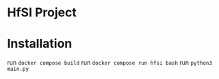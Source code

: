 # HfSI Project

# Installation
run `docker compose build`
run `docker compose run hfsi bash`
run `python3 main.py`